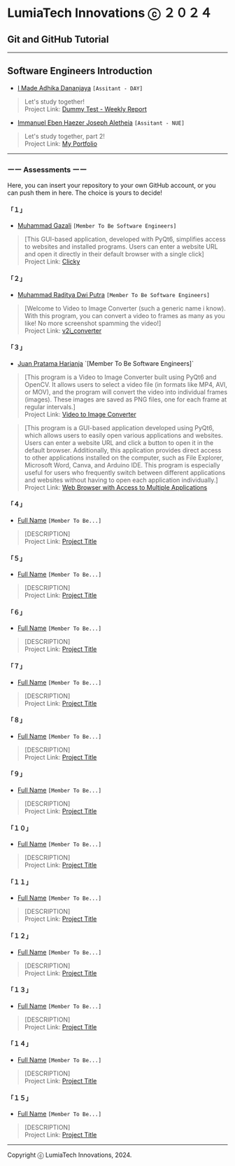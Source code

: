 # LumiaTech Innovations ⓒ ２０２４

## Git and GitHub Tutorial

---
## Software Engineers Introduction

- [I Made Adhika Dananjaya](https://github.com/kingofaris) `[Assitant - DAY]`

> Let's study together!  
> Project Link: [Dummy Test - Weekly Report](https://github.com/kingofaris/weekly-report)

- [Immanuel Eben Haezer Joseph Aletheia](https://github.com/kingofaris) `[Assitant - NUE]`

> Let's study together, part 2!  
> Project Link: [My Portfolio](https://eintswavex.github.io)

---

### ーー Assessments ーー

Here, you can insert your repository to your own GitHub account, or you can push them in here. The choice is yours to decide!

#### 「１」

- [Muhammad Gazali](https://github.com/xagafax) `[Member To Be Software Engineers]`

> [This GUI-based application, developed with PyQt6, simplifies access to websites and installed programs. Users can enter a website URL and open it directly in their default browser with a single click]  
> Project Link: [Clicky](https://github.com/xagafax/belajar)

#### 「２」

- [Muhammad Raditya Dwi Putra](https://github.com/petorikooru) `[Member To Be Software Engineers]`

> [Welcome to Video to Image Converter (such a generic name i know). With this program, you can convert a video to frames as many as you like! No more screenshot spamming the video!]  
> Project Link: [v2i_converter](https://github.com/petorikooru/v2i_converter)

#### 「３」

- [Juan Pratama Harianja]([https://www.google.com](https://github.com/juuneverseen)) `[Member To Be Software Engineers]`

> [This program is a Video to Image Converter built using PyQt6 and OpenCV. It allows users to select a video file (in formats like MP4, AVI, or MOV), and the program will convert the video into individual frames (images). These images are saved as PNG files, one for each frame at regular intervals.]  
> Project Link: [Video to Image Converter](https://github.com/juuneverseen/My_Project/tree/main/Tugas_Bonus)

> [This program is a GUI-based application developed using PyQt6, which allows users to easily open various applications and websites. Users can enter a website URL and click a button to open it in the default browser. Additionally, this application provides direct access to other applications installed on the computer, such as File Explorer, Microsoft Word, Canva, and Arduino IDE. This program is especially useful for users who frequently switch between different applications and websites without having to open each application individually.]
> Project Link: [Web Browser with Access to Multiple Applications](https://github.com/juuneverseen/My_Project/tree/main/Tugas_Normal)

#### 「４」

- [Full Name](https://www.google.com) `[Member To Be...]`

> [DESCRIPTION]  
> Project Link: [Project Title](https://www.google.com)

#### 「５」

- [Full Name](https://www.google.com) `[Member To Be...]`

> [DESCRIPTION]  
> Project Link: [Project Title](https://www.google.com)

#### 「６」

- [Full Name](https://www.google.com) `[Member To Be...]`

> [DESCRIPTION]  
> Project Link: [Project Title](https://www.google.com)

#### 「７」

- [Full Name](https://www.google.com) `[Member To Be...]`

> [DESCRIPTION]  
> Project Link: [Project Title](https://www.google.com)

#### 「８」

- [Full Name](https://www.google.com) `[Member To Be...]`

> [DESCRIPTION]  
> Project Link: [Project Title](https://www.google.com)

#### 「９」

- [Full Name](https://www.google.com) `[Member To Be...]`

> [DESCRIPTION]  
> Project Link: [Project Title](https://www.google.com)

#### 「１０」

- [Full Name](https://www.google.com) `[Member To Be...]`

> [DESCRIPTION]  
> Project Link: [Project Title](https://www.google.com)

#### 「１１」

- [Full Name](https://www.google.com) `[Member To Be...]`

> [DESCRIPTION]  
> Project Link: [Project Title](https://www.google.com)

#### 「１２」

- [Full Name](https://www.google.com) `[Member To Be...]`

> [DESCRIPTION]  
> Project Link: [Project Title](https://www.google.com)

#### 「１３」

- [Full Name](https://www.google.com) `[Member To Be...]`

> [DESCRIPTION]  
> Project Link: [Project Title](https://www.google.com)

#### 「１４」

- [Full Name](https://www.google.com) `[Member To Be...]`

> [DESCRIPTION]  
> Project Link: [Project Title](https://www.google.com)

#### 「１５」

- [Full Name](https://www.google.com) `[Member To Be...]`

> [DESCRIPTION]  
> Project Link: [Project Title](https://www.google.com)

---

Copyright ⓒ LumiaTech Innovations, 2024.
